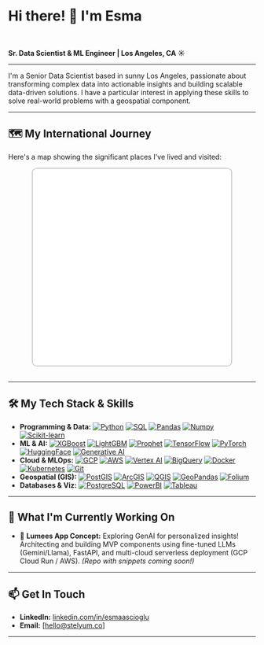 # Hi there! 👋 I'm Esma

<picture>
  <source media="(prefers-color-scheme: dark)" srcset="[URL_TO_DARK_MODE_BANNER_IMAGE - Optional]">
  <source media="(prefers-color-scheme: light)" srcset="[URL_TO_LIGHT_MODE_BANNER_IMAGE - Optional]">
  </picture>

<br/>

**Sr. Data Scientist & ML Engineer | Los Angeles, CA ☀️**

---

I'm a Senior Data Scientist based in sunny Los Angeles, passionate about transforming complex data into actionable insights and building scalable data-driven solutions. I have a particular interest in applying these skills to solve real-world problems with a geospatial component.

---

## 🗺️ My International Journey

Here's a map showing the significant places I've lived and visited:

<div align="center">
  <iframe
    src="maps/my_journey_map.html"  width="80%"
    height="400"
    frameborder="0"
    allowfullscreen
    style="border:2px solid #ccc; border-radius:10px;"
  ></iframe>
</div>

<br/>

---

## 🛠️ My Tech Stack & Skills

* **Programming & Data:**
    [![Python][Python-badge]][Python-url] [![SQL][SQL-badge]][SQL-url] [![Pandas][Pandas-badge]][Pandas-url] [![Numpy][Numpy-badge]][Numpy-url] [![Scikit-learn][Scikit-learn-badge]][Scikit-learn-url]
* **ML & AI:**
    [![XGBoost][XGBoost-badge]][XGBoost-url] [![LightGBM][LightGBM-badge]][LightGBM-url] [![Prophet][Prophet-badge]][Prophet-url] [![TensorFlow][TensorFlow-badge]][TensorFlow-url] [![PyTorch][PyTorch-badge]][PyTorch-url] [![HuggingFace][HuggingFace-badge]][HuggingFace-url] [![Generative AI][GenAI-badge]][GenAI-url]
* **Cloud & MLOps:**
    [![GCP][GCP-badge]][GCP-url] [![AWS][AWS-badge]][AWS-url] [![Vertex AI][VertexAI-badge]][VertexAI-url] [![BigQuery][BigQuery-badge]][BigQuery-url] [![Docker][Docker-badge]][Docker-url] [![Kubernetes][Kubernetes-badge]][Kubernetes-url] [![Git][Git-badge]][Git-url]
* **Geospatial (GIS):**
    [![PostGIS][PostGIS-badge]][PostGIS-url] [![ArcGIS][ArcGIS-badge]][ArcGIS-url] [![QGIS][QGIS-badge]][QGIS-url] [![GeoPandas][GeoPandas-badge]][GeoPandas-url] [![Folium][Folium-badge]][Folium-url]
* **Databases & Viz:**
    [![PostgreSQL][PostgreSQL-badge]][PostgreSQL-url] [![PowerBI][PowerBI-badge]][PowerBI-url] [![Tableau][Tableau-badge]][Tableau-url]

---

## 🔭 What I'm Currently Working On

* 🚀 **Lumees App Concept:** Exploring GenAI for personalized insights! Architecting and building MVP components using fine-tuned LLMs (Gemini/Llama), FastAPI, and multi-cloud serverless deployment (GCP Cloud Run / AWS). *(Repo with snippets coming soon!)*

---

## 📫 Get In Touch

* **LinkedIn:** [linkedin.com/in/esmaascioglu](https://www.linkedin.com/in/esmaascioglu)
* **Email:** [hello@stelyum.co]

---

[Python-badge]: https://img.shields.io/badge/Python-3776AB?style=for-the-badge&logo=python&logoColor=white
[Python-url]: https://www.python.org/
[SQL-badge]: https://img.shields.io/badge/SQL-00758F?style=for-the-badge&logo=sql&logoColor=white
[SQL-url]: https://en.wikipedia.org/wiki/SQL
[Pandas-badge]: https://img.shields.io/badge/Pandas-150458?style=for-the-badge&logo=pandas&logoColor=white
[Pandas-url]: https://pandas.pydata.org/
[Numpy-badge]: https://img.shields.io/badge/Numpy-013243?style=for-the-badge&logo=numpy&logoColor=white
[Numpy-url]: https://numpy.org/
[Scikit-learn-badge]: https://img.shields.io/badge/scikit_learn-F7931E?style=for-the-badge&logo=scikit-learn&logoColor=white
[Scikit-learn-url]: https://scikit-learn.org/stable/
[XGBoost-badge]: https://img.shields.io/badge/XGBoost-8A2BE2?style=for-the-badge&logo=xgboost&logoColor=white
[XGBoost-url]: https://xgboost.ai/
[LightGBM-badge]: https://img.shields.io/badge/LightGBM-00C49F?style=for-the-badge&logo=lightgbm&logoColor=white
[LightGBM-url]: https://lightgbm.readthedocs.io/
[Prophet-badge]: https://img.shields.io/badge/Prophet-007BFF?style=for-the-badge&logo=facebook&logoColor=white
[Prophet-url]: https://facebook.github.io/prophet/
[TensorFlow-badge]: https://img.shields.io/badge/TensorFlow-FF6F00?style=for-the-badge&logo=tensorflow&logoColor=white
[TensorFlow-url]: https://www.tensorflow.org/
[PyTorch-badge]: https://img.shields.io/badge/PyTorch-EE4C2C?style=for-the-badge&logo=pytorch&logoColor=white
[PyTorch-url]: https://pytorch.org/
[HuggingFace-badge]: https://img.shields.io/badge/%F0%9F%A4%97_Hugging_Face-FFD21E?style=for-the-badge&logo=huggingface&logoColor=black
[HuggingFace-url]: https://huggingface.co/
[GenAI-badge]: https://img.shields.io/badge/Generative_AI-8A2BE2?style=for-the-badge&logo=openai&logoColor=white
[GenAI-url]: https://www.googlecloudcommunity.com/gc/Generative-AI/ct-p/generative-ai
[GCP-badge]: https://img.shields.io/badge/Google_Cloud-4285F4?style=for-the-badge&logo=google-cloud&logoColor=white
[GCP-url]: https://cloud.google.com/
[AWS-badge]: https://img.shields.io/badge/AWS-232F3E?style=for-the-badge&logo=amazon-aws&logoColor=white
[AWS-url]: https://aws.amazon.com/
[VertexAI-badge]: https://img.shields.io/badge/Vertex_AI-4285F4?style=for-the-badge&logo=google-cloud&logoColor=white
[VertexAI-url]: https://cloud.google.com/vertex-ai
[BigQuery-badge]: https://img.shields.io/badge/BigQuery-4285F4?style=for-the-badge&logo=google-cloud&logoColor=white
[BigQuery-url]: https://cloud.google.com/bigquery
[Docker-badge]: https://img.shields.io/badge/Docker-2496ED?style=for-the-badge&logo=docker&logoColor=white
[Docker-url]: https://www.docker.com/
[Kubernetes-badge]: https://img.shields.io/badge/Kubernetes-326CE5?style=for-the-badge&logo=kubernetes&logoColor=white
[Kubernetes-url]: https://kubernetes.io/
[Git-badge]: https://img.shields.io/badge/Git-F05032?style=for-the-badge&logo=git&logoColor=white
[Git-url]: https://git-scm.com/
[PostGIS-badge]: https://img.shields.io/badge/PostGIS-FF9900?style=for-the-badge&logo=postgresql&logoColor=white
[PostGIS-url]: https://postgis.net/
[ArcGIS-badge]: https://img.shields.io/badge/ArcGIS-007AC2?style=for-the-badge&logo=esri&logoColor=white
[ArcGIS-url]: https://www.esri.com/en-us/arcgis/about-arcgis/overview
[QGIS-badge]: https://img.shields.io/badge/QGIS-589632?style=for-the-badge&logo=qgis&logoColor=white
[QGIS-url]: https://qgis.org/en/site/
[GeoPandas-badge]: https://img.shields.io/badge/GeoPandas-139494?style=for-the-badge
[GeoPandas-url]: https://geopandas.org/
[Folium-badge]: https://img.shields.io/badge/Folium-3186cc?style=for-the-badge
[Folium-url]: https://python-visualization.github.io/folium/
[PostgreSQL-badge]: https://img.shields.io/badge/PostgreSQL-4169E1?style=for-the-badge&logo=postgresql&logoColor=white
[PostgreSQL-url]: https://www.postgresql.org/
[PowerBI-badge]: https://img.shields.io/badge/Power_BI-F2C811?style=for-the-badge&logo=power-bi&logoColor=black
[PowerBI-url]: https://powerbi.microsoft.com/
[Tableau-badge]: https://img.shields.io/badge/Tableau-E97627?style=for-the-badge&logo=tableau&logoColor=white
[Tableau-url]: https://www.tableau.com/
